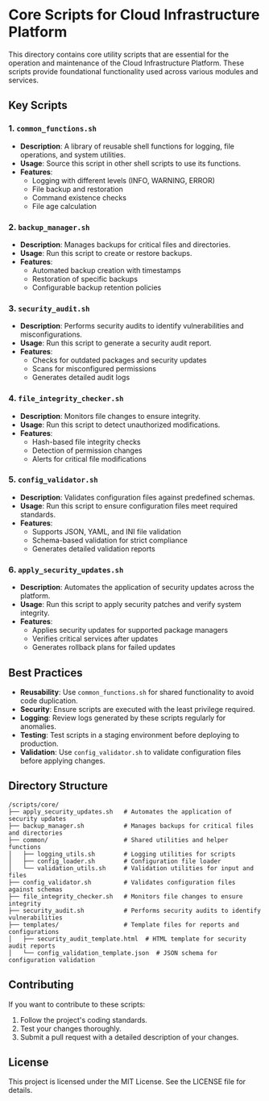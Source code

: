 # Core Scripts for Cloud Infrastructure Platform

This directory contains core utility scripts that are essential for the operation and maintenance of the Cloud Infrastructure Platform. These scripts provide foundational functionality used across various modules and services.

## Key Scripts

### 1. `common_functions.sh`
- **Description**: A library of reusable shell functions for logging, file operations, and system utilities.
- **Usage**: Source this script in other shell scripts to use its functions.
- **Features**:
  - Logging with different levels (INFO, WARNING, ERROR)
  - File backup and restoration
  - Command existence checks
  - File age calculation

### 2. `backup_manager.sh`
- **Description**: Manages backups for critical files and directories.
- **Usage**: Run this script to create or restore backups.
- **Features**:
  - Automated backup creation with timestamps
  - Restoration of specific backups
  - Configurable backup retention policies

### 3. `security_audit.sh`
- **Description**: Performs security audits to identify vulnerabilities and misconfigurations.
- **Usage**: Run this script to generate a security audit report.
- **Features**:
  - Checks for outdated packages and security updates
  - Scans for misconfigured permissions
  - Generates detailed audit logs

### 4. `file_integrity_checker.sh`
- **Description**: Monitors file changes to ensure integrity.
- **Usage**: Run this script to detect unauthorized modifications.
- **Features**:
  - Hash-based file integrity checks
  - Detection of permission changes
  - Alerts for critical file modifications

### 5. `config_validator.sh`
- **Description**: Validates configuration files against predefined schemas.
- **Usage**: Run this script to ensure configuration files meet required standards.
- **Features**:
  - Supports JSON, YAML, and INI file validation
  - Schema-based validation for strict compliance
  - Generates detailed validation reports

### 6. `apply_security_updates.sh`
- **Description**: Automates the application of security updates across the platform.
- **Usage**: Run this script to apply security patches and verify system integrity.
- **Features**:
  - Applies security updates for supported package managers
  - Verifies critical services after updates
  - Generates rollback plans for failed updates

## Best Practices

- **Reusability**: Use `common_functions.sh` for shared functionality to avoid code duplication.
- **Security**: Ensure scripts are executed with the least privilege required.
- **Logging**: Review logs generated by these scripts regularly for anomalies.
- **Testing**: Test scripts in a staging environment before deploying to production.
- **Validation**: Use `config_validator.sh` to validate configuration files before applying changes.

## Directory Structure

```
/scripts/core/
├── apply_security_updates.sh   # Automates the application of security updates
├── backup_manager.sh           # Manages backups for critical files and directories
├── common/                     # Shared utilities and helper functions
│   ├── logging_utils.sh        # Logging utilities for scripts
│   ├── config_loader.sh        # Configuration file loader
│   └── validation_utils.sh     # Validation utilities for input and files
├── config_validator.sh         # Validates configuration files against schemas
├── file_integrity_checker.sh   # Monitors file changes to ensure integrity
├── security_audit.sh           # Performs security audits to identify vulnerabilities
├── templates/                  # Template files for reports and configurations
│   ├── security_audit_template.html  # HTML template for security audit reports
│   └── config_validation_template.json  # JSON schema for configuration validation
```

## Contributing

If you want to contribute to these scripts:
1. Follow the project's coding standards.
2. Test your changes thoroughly.
3. Submit a pull request with a detailed description of your changes.

## License

This project is licensed under the MIT License. See the LICENSE file for details.

